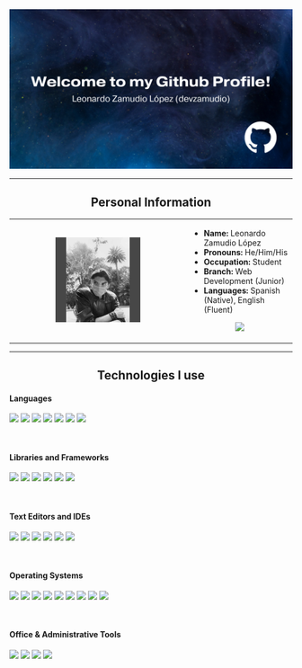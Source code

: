 <img src="./img/banner.png">

---
<h2 align="center">Personal Information</h1>
<table>
  <tr>
    <td align="center"><img src="./img/selfie.jpg" style="width: 50%;"></td>
    <td>
      <ul>
        <li><b>Name:</b> Leonardo Zamudio López</li>
        <li><b>Pronouns:</b> He/Him/His</li>
        <li><b>Occupation:</b> Student</li>
        <li><b>Branch:</b> Web Development (Junior)</li>
        <li><b>Languages:</b> Spanish (Native), English (Fluent)</li>
      </ul>
      <p align="center">
        <a href="https://www.linkedin.com/in/leonardo-zamudio-lopez/">
          <img src="https://img.shields.io/badge/LinkedIn-0077B5?style=for-the-badge&logo=linkedin&logoColor=white">
        </a>
      </p>
    </td>
  </tr>
</table>

---
<h2 align="center">Technologies I use</h2>
<div>
  <h4>Languages</h4>
  <p>
    <img src="https://img.shields.io/badge/HTML5-E34F26?style=for-the-badge&logo=html5&logoColor=white">
    <img src="https://img.shields.io/badge/CSS3-1572B6?style=for-the-badge&logo=css3&logoColor=white">
    <img src="https://img.shields.io/badge/JavaScript-323330?style=for-the-badge&logo=javascript&logoColor=F7DF1E">
    <img src="https://img.shields.io/badge/Java-ED8B00?style=for-the-badge&logo=openjdk&logoColor=white">
    <img src="https://img.shields.io/badge/Python-239120?style=for-the-badge&logo=python&logoColor=white">
    <img src="https://img.shields.io/badge/SQL-1287B1?style=for-the-badge&logo=cirrusci&logoColor=white">
    <img src="https://img.shields.io/badge/Shell_Script-121011?style=for-the-badge&logo=gnu-bash&logoColor=white">
  </p>
</div>
<br>
<div>
  <h4>Libraries and Frameworks</h4>
  <p>
    <img src="https://img.shields.io/badge/Bootstrap-563D7C?style=for-the-badge&logo=bootstrap&logoColor=white">
    <img src="https://img.shields.io/badge/jQuery-0769AD?style=for-the-badge&logo=jquery&logoColor=white">
    <img src="https://img.shields.io/badge/React-20232A?style=for-the-badge&logo=react&logoColor=61DAFB">
    <img src="https://img.shields.io/badge/Node.js-339933?style=for-the-badge&logo=nodedotjs&logoColor=white">
    <img src="https://img.shields.io/badge/Flask-000000?style=for-the-badge&logo=flask&logoColor=white">
    <img src="https://img.shields.io/badge/fastapi-109989?style=for-the-badge&logo=FASTAPI&logoColor=white">
  </p>
</div>
<br>
<div>
  <h4>Text Editors and IDEs</h4>
  <p>
    <img src="https://img.shields.io/badge/Visual_Studio_Code-0078D4?style=for-the-badge&logo=visual%20studio%20code&logoColor=white">
    <img src="https://img.shields.io/badge/apache%20netbeans-A90533?style=for-the-badge&logo=apache%20netbeans%20IDE&logoColor=white">
    <img src="http://img.shields.io/badge/-JetBrains_IDEs-E44332?style=for-the-badge&logo=jetbrains&logoColor=white">
    <img src="https://img.shields.io/badge/Notepad++-90E59A.svg?style=for-the-badge&logo=notepad%2B%2B&logoColor=black">
    <img src="https://img.shields.io/badge/NeoVim-%2357A143.svg?&style=for-the-badge&logo=neovim&logoColor=white">
    <img src="https://img.shields.io/badge/gnu_nano-4A90E2?style=for-the-badge&logo=gnu&logoColor=white">
  </p>
</div>
<br>
<div>
  <h4>Operating Systems</h4>
  <p>
    <img src="https://img.shields.io/badge/Android-3DDC84?style=for-the-badge&logo=android&logoColor=white">
    <img src="https://img.shields.io/badge/Arch_Linux-1793D1?style=for-the-badge&logo=arch-linux&logoColor=white">
    <img src="https://img.shields.io/badge/Fedora-294172?style=for-the-badge&logo=fedora&logoColor=white">
    <img src="https://img.shields.io/badge/Kali_Linux-557C94?style=for-the-badge&logo=kali-linux&logoColor=white">
    <img src="https://img.shields.io/badge/Linux_Mint-87CF3E?style=for-the-badge&logo=linux-mint&logoColor=white">
    <img src="https://img.shields.io/badge/manjaro-35BF5C?style=for-the-badge&logo=manjaro&logoColor=white">
    <img src="https://img.shields.io/badge/Tails%20-56347C?&style=for-the-badge&logo=tails&logoColor=white">
    <img src="https://img.shields.io/badge/Ubuntu-E95420?style=for-the-badge&logo=ubuntu&logoColor=white">
    <img src="https://img.shields.io/badge/Windows-0078D6?style=for-the-badge&logo=windows&logoColor=white">
  </p>
</div>
<br>
<div>
  <h4>Office & Administrative Tools</h4>
  <p>
    <img src="https://img.shields.io/badge/Joplin-1071D3?style=for-the-badge&logo=joplin&logoColor=white">
    <img src="https://img.shields.io/badge/LibreOffice-18A303?style=for-the-badge&logo=LibreOffice&logoColor=white">
    <img src="https://img.shields.io/badge/Microsoft_Office-D83B01?style=for-the-badge&logo=microsoft-office&logoColor=white">
    <img src="https://img.shields.io/badge/Trello-0052CC?style=for-the-badge&logo=trello&logoColor=white">
  </p>
</div>